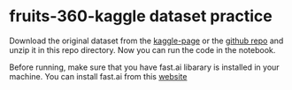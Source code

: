 # fruits-360-kaggle dataset practice
Download the original dataset from the [kaggle-page](https://www.kaggle.com/moltean/fruits) or the [github repo](https://github.com/Horea94/Fruit-Images-Dataset) and unzip it in this repo directory. Now you can run the code in the notebook. 

Before running, make sure that you have fast.ai libarary is installed in your machine. You can install fast.ai from this [website](https://docs.fast.ai/install.html) 

